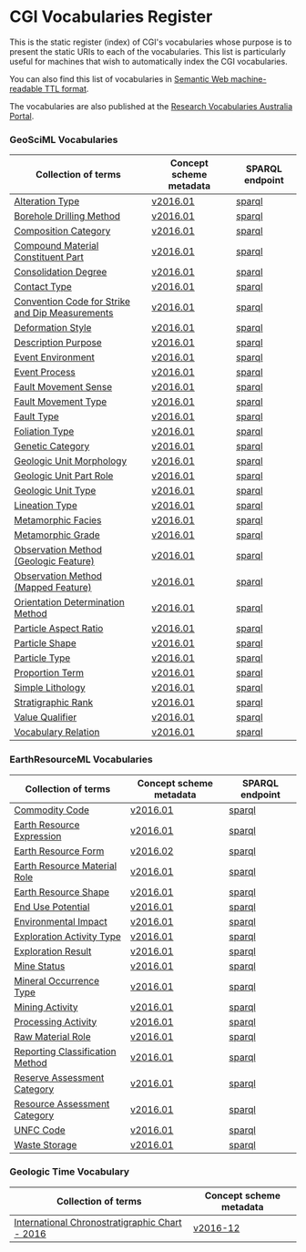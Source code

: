 # CGI Vocabularies Register
This is the static register (index) of CGI's vocabularies whose purpose is to present the static URIs to each of the vocabularies. This list is particularly useful for machines that wish to automatically index the CGI vocabularies.

You can also find this list of vocabularies in [Semantic Web machine-readable TTL format](http://resource.geosciml.org/def/voc/?_format=text/turtle).

The vocabularies are also published at the [Research Vocabularies Australia Portal](https://vocabs.ands.org.au/search/#!/?q=&p=1&publisher=CGI%20Geoscience%20Terminology%20Working%20Group).

### GeoSciML Vocabularies

Collection of terms | Concept scheme metadata | SPARQL endpoint |
 --------------------- | ----------------------- | ------------------ | 
[Alteration Type](http://resource.geosciml.org/classifier/cgi/alterationtype) | [v2016.01](http://resource.geosciml.org/classifierscheme/cgi/2016.01/alterationtype) | [sparql](http://vocabs.ands.org.au/repository/api/sparql/ga_alteration-type_v0-1) |
[Borehole Drilling Method](http://resource.geosciml.org/classifier/cgi/boreholedrillingmethod) | [v2016.01](http://resource.geosciml.org/classifierscheme/cgi/2016.01/boreholedrillingmethod) | [sparql](http://vocabs.ands.org.au/repository/api/sparql/ga_borehole-drilling-method_v0-1) |
[Composition Category](http://resource.geosciml.org/classifier/cgi/compositioncategory) | [v2016.01](http://resource.geosciml.org/classifierscheme/cgi/2016.01/compositioncategory) | [sparql](http://vocabs.ands.org.au/repository/api/sparql/ga_composition-category_v0-2) |
[Compound Material Constituent Part](http://resource.geosciml.org/classifier/cgi/compoundmaterialconstituentpartrole) | [v2016.01](http://resource.geosciml.org/classifierscheme/cgi/2016.01/compoundmaterialconstituentpartrole) | [sparql](http://vocabs.ands.org.au/repository/api/sparql/ga_compound-material-constituent-part_v0-2) |
[Consolidation Degree](http://resource.geosciml.org/classifier/cgi/consolidationdegree) | [v2016.01](http://resource.geosciml.org/classifierscheme/cgi/2016.01/consolidationdegree) | [sparql](http://vocabs.ands.org.au/repository/api/sparql/ga_consolidation-degree_v0-1) |
[Contact Type](http://resource.geosciml.org/classifier/cgi/contacttype) | [v2016.01](http://resource.geosciml.org/classifierscheme/cgi/2016.01/contacttype) | [sparql](http://vocabs.ands.org.au/repository/api/sparql/ga_contact-type_v0-1) |
[Convention Code for Strike and Dip Measurements](http://resource.geosciml.org/classifier/cgi/conventioncode) | [v2016.01](http://resource.geosciml.org/classifierscheme/cgi/2016.01/conventioncode) | [sparql](http://vocabs.ands.org.au/repository/api/sparql/ga_convention-code-for-strike-and-dip-measurements_v0-1) |
[Deformation Style](http://resource.geosciml.org/classifier/cgi/deformationstyle) | [v2016.01](http://resource.geosciml.org/classifierscheme/cgi/2016.01/deformationstyle) | [sparql](http://vocabs.ands.org.au/repository/api/sparql/ga_deformation-style_v0-1) |
[Description Purpose](http://resource.geosciml.org/classifier/cgi/descriptionpurpose) | [v2016.01](http://resource.geosciml.org/classifierscheme/cgi/2016.01/descriptionpurpose) | [sparql](http://vocabs.ands.org.au/repository/api/sparql/ga_description-purpose_v0-1) |
[Event Environment](http://resource.geosciml.org/classifier/cgi/eventenvironment) | [v2016.01](http://resource.geosciml.org/classifierscheme/cgi/2016.01/eventenvironment) | [sparql](http://vocabs.ands.org.au/repository/api/sparql/ga_event-environment_v0-1) |
[Event Process](http://resource.geosciml.org/classifier/cgi/eventprocess) | [v2016.01](http://resource.geosciml.org/classifierscheme/cgi/2016.01/eventprocess) | [sparql](http://vocabs.ands.org.au/repository/api/sparql/ga_event-process_v0-1) |
[Fault Movement Sense](http://resource.geosciml.org/classifier/cgi/faultmovementsense) | [v2016.01](http://resource.geosciml.org/classifierscheme/cgi/2016.01/faultmovementsense) | [sparql](http://vocabs.ands.org.au/repository/api/sparql/ga_fault-movement-sense_v0-1) |
[Fault Movement Type](http://resource.geosciml.org/classifier/cgi/faultmovementtype) | [v2016.01](http://resource.geosciml.org/classifierscheme/cgi/2016.01/faultmovementtype) | [sparql](http://vocabs.ands.org.au/repository/api/sparql/ga_fault-movement-type_v0-1) |
[Fault Type](http://resource.geosciml.org/classifier/cgi/faulttype) | [v2016.01](http://resource.geosciml.org/classifierscheme/cgi/2016.01/faulttype) | [sparql](http://vocabs.ands.org.au/repository/api/sparql/ga_fault-type_v0-1) |
[Foliation Type](http://resource.geosciml.org/classifier/cgi/foliationtype) | [v2016.01](http://resource.geosciml.org/classifierscheme/cgi/2016.01/foliationtype) | [sparql](http://vocabs.ands.org.au/repository/api/sparql/ga_foliation-type_v0-1) |
[Genetic Category](http://resource.geosciml.org/classifier/cgi/geneticcategory) | [v2016.01](http://resource.geosciml.org/classifierscheme/cgi/2016.01/geneticcategory) | [sparql](http://vocabs.ands.org.au/repository/api/sparql/ga_genetic-category_v0-1) |
[Geologic Unit Morphology](http://resource.geosciml.org/classifier/cgi/geologicunitmorphology) | [v2016.01](http://resource.geosciml.org/classifierscheme/cgi/2016.01/geologicunitmorphology) | [sparql](http://vocabs.ands.org.au/repository/api/sparql/ga_geologic-unit-morphology_v0-1) |
[Geologic Unit Part Role](http://resource.geosciml.org/classifier/cgi/geologicunitpartrole) | [v2016.01](http://resource.geosciml.org/classifierscheme/cgi/2016.01/geologicunitpartrole) | [sparql](http://vocabs.ands.org.au/repository/api/sparql/ga_geologic-unit-part-role_v0-1) |
[Geologic Unit Type](http://resource.geosciml.org/classifier/cgi/geologicunittype) | [v2016.01](http://resource.geosciml.org/classifierscheme/cgi/2016.01/geologicunittype) | [sparql](http://vocabs.ands.org.au/repository/api/sparql/ga_geologic-unit-type_v0-1) |
[Lineation Type](http://resource.geosciml.org/classifier/cgi/lineationtype) | [v2016.01](http://resource.geosciml.org/classifierscheme/cgi/2016.01/lineationtype) | [sparql](http://vocabs.ands.org.au/repository/api/sparql/ga_lineation-type_v0-1) |
[Metamorphic Facies](http://resource.geosciml.org/classifier/cgi/metamorphicfacies) | [v2016.01](http://resource.geosciml.org/classifierscheme/cgi/2016.01/metamorphicfacies) | [sparql](http://vocabs.ands.org.au/repository/api/sparql/ga_metamorphic-facies_v0-1) |
[Metamorphic Grade](http://resource.geosciml.org/classifier/cgi/metamorphicgrade) | [v2016.01](http://resource.geosciml.org/classifierscheme/cgi/2016.01/metamorphic-grade) | [sparql](http://vocabs.ands.org.au/repository/api/sparql/ga_metamorphic-grade_v0-1) |
[Observation Method (Geologic Feature)](http://resource.geosciml.org/classifier/cgi/geologicfeatureobservationmethod) | [v2016.01](http://resource.geosciml.org/classifierscheme/cgi/2016.01/geologicfeatureobservationmethod) | [sparql](http://vocabs.ands.org.au/repository/api/sparql/ga_geologic-feature-observation-method_v0-1) |
[Observation Method (Mapped Feature)](http://resource.geosciml.org/classifier/cgi/mappedfeatureobservationmethod) | [v2016.01](http://resource.geosciml.org/classifierscheme/cgi/2016.01/mappedfeatureobservationmethod) | [sparql](http://vocabs.ands.org.au/repository/api/sparql/ga_observation-method-mapped-feature_v0-1) |
[Orientation Determination Method](http://resource.geosciml.org/classifier/cgi/determinationmethodorientation) | [v2016.01](http://resource.geosciml.org/classifierscheme/cgi/2016.01/determinationmethodorientation) | [sparql](http://vocabs.ands.org.au/repository/api/sparql/ga_orientation-determination-method_v0-1) |
[Particle Aspect Ratio](http://resource.geosciml.org/classifier/cgi/particleaspectratio) | [v2016.01](http://resource.geosciml.org/classifierscheme/cgi/2016.01/particleaspectratio) | [sparql](http://vocabs.ands.org.au/repository/api/sparql/ga_particle-aspect-ratio_v0-1) |
[Particle Shape](http://resource.geosciml.org/classifier/cgi/particleshape) | [v2016.01](http://resource.geosciml.org/classifierscheme/cgi/2016.01/particleshape) | [sparql](http://vocabs.ands.org.au/repository/api/sparql/ga_particle-shape_v0-1) |
[Particle Type](http://resource.geosciml.org/classifier/cgi/particletype) | [v2016.01](http://resource.geosciml.org/classifierscheme/cgi/2016.01/particletype) | [sparql](http://vocabs.ands.org.au/repository/api/sparql/ga_particle-type_v0-1) |
[Proportion Term](http://resource.geosciml.org/classifier/cgi/proportionterm) | [v2016.01](http://resource.geosciml.org/classifierscheme/cgi/2016.01/proportionterm) | [sparql](http://vocabs.ands.org.au/repository/api/sparql/ga_proportion-term_v0-1) |
[Simple Lithology](http://resource.geosciml.org/classifier/cgi/lithology) | [v2016.01](http://resource.geosciml.org/classifierscheme/cgi/2016.01/simplelithology) | [sparql](http://vocabs.ands.org.au/repository/api/sparql/ga_simple-lithology_v0-1) |
[Stratigraphic Rank](http://resource.geosciml.org/classifier/cgi/stratigraphicrank) | [v2016.01](http://resource.geosciml.org/classifierscheme/cgi/2016.01/stratigraphicrank) | [sparql](http://vocabs.ands.org.au/repository/api/sparql/ga_stratigraphic-rank_v0-1) |
[Value Qualifier](http://resource.geosciml.org/classifier/cgi/valuequalifier) | [v2016.01](http://resource.geosciml.org/classifierscheme/cgi/2016.01/valuequalifier) | [sparql](http://vocabs.ands.org.au/repository/api/sparql/ga_value-qualifier_v0-1) |
[Vocabulary Relation](http://resource.geosciml.org/classifier/cgi/vocabularyrelation) | [v2016.01](http://resource.geosciml.org/classifierscheme/cgi/2016.01/vocabularyrelation) | [sparql](http://vocabs.ands.org.au/repository/api/sparql/ga_vocabulary-relation_v0-1) ||

### EarthResourceML Vocabularies

Collection of terms | Concept scheme metadata | SPARQL endpoint |
 --------------------- | ----------------------- | ------------------ | 
[Commodity Code](http://resource.geosciml.org/classifier/cgi/commodity-code) | [v2016.01](http://resource.geosciml.org/classifierscheme/cgi/2016.01/commodity-code) | [sparql](http://vocabs.ands.org.au/repository/api/sparql/ga_commodity-code_v0-2) |
[Earth Resource Expression](http://resource.geosciml.org/classifier/cgi/earth-resource-expression) | [v2016.01](http://resource.geosciml.org/classifierscheme/cgi/2016.01/earth-resource-expression) | [sparql](http://vocabs.ands.org.au/repository/api/sparql/ga_earth-resource-expression_v0-1) |
[Earth Resource Form](http://resource.geosciml.org/classifier/cgi/earth-resource-form) | [v2016.02](http://resource.geosciml.org/classifierscheme/cgi/2016.02/earth-resource-form) | [sparql](http://vocabs.ands.org.au/repository/api/sparql/ga_earth-resource-form_v0-1) |
[Earth Resource Material Role](http://resource.geosciml.org/classifier/cgi/earth-resource-material-role) | [v2016.01](http://resource.geosciml.org/classifierscheme/cgi/2016.01/earth-resource-material-role) | [sparql](http://vocabs.ands.org.au/repository/api/sparql/ga_earth-resource-material-role_v0-1) |
[Earth Resource Shape](http://resource.geosciml.org/classifier/cgi/earth-resource-shape) | [v2016.01](http://resource.geosciml.org/classifierscheme/cgi/2016.01/earth-resource-shape) | [sparql](http://vocabs.ands.org.au/repository/api/sparql/ga_earth-resource-shape_v0-1) |
[End Use Potential](http://resource.geosciml.org/classifier/cgi/end-use-potential) | [v2016.01](http://resource.geosciml.org/classifierscheme/cgi/2016.01/end-use-potential) | [sparql](http://vocabs.ands.org.au/repository/api/sparql/ga_end-use-potential_v0-1) |
[Environmental Impact](http://resource.geosciml.org/classifier/cgi/environmental-impact) | [v2016.01](http://resource.geosciml.org/classifierscheme/cgi/2016.01/environmental-impact) | [sparql](http://vocabs.ands.org.au/repository/api/sparql/ga_environmental-impact_v0-1) |
[Exploration Activity Type](http://resource.geosciml.org/classifier/cgi/exploration-activity-type) | [v2016.01](http://resource.geosciml.org/classifierscheme/cgi/2016.01/exploration-activity-type) | [sparql](http://vocabs.ands.org.au/repository/api/sparql/ga_exploration-activity-type_v0-1) |
[Exploration Result](http://resource.geosciml.org/classifier/cgi/exploration-result) | [v2016.01](http://resource.geosciml.org/classifierscheme/cgi/2016.01/exploration-result) | [sparql](http://vocabs.ands.org.au/repository/api/sparql/ga_exploration-result_v0-1) |
[Mine Status](http://resource.geosciml.org/classifier/cgi/mine-status) | [v2016.01](http://resource.geosciml.org/classifierscheme/cgi/2016.01/mine-status) | [sparql](http://vocabs.ands.org.au/repository/api/sparql/ga_mine-status_v0-1) |
[Mineral Occurrence Type](http://resource.geosciml.org/classifier/cgi/mineral-occurrence-type) | [v2016.01](http://resource.geosciml.org/classifierscheme/cgi/2016.01/mineral-occurrence-type) | [sparql](http://vocabs.ands.org.au/repository/api/sparql/ga_mineral-occurrence-type_v0-1) |
[Mining Activity](http://resource.geosciml.org/classifier/cgi/mining-activity) | [v2016.01](http://resource.geosciml.org/classifierscheme/cgi/2016.01/mining-activity) | [sparql](http://vocabs.ands.org.au/repository/api/sparql/ga_mining-activity_v0-1) |
[Processing Activity](http://resource.geosciml.org/classifier/cgi/mining-processing-activity) | [v2016.01](http://resource.geosciml.org/classifierscheme/cgi/2016.01/mining-processing-activity) | [sparql](http://vocabs.ands.org.au/repository/api/sparql/ga_processing-activity_v0-1) |
[Raw Material Role](http://resource.geosciml.org/classifier/cgi/raw-material-role) | [v2016.01](http://resource.geosciml.org/classifierscheme/cgi/2016.01/raw-material-role) | [sparql](http://vocabs.ands.org.au/repository/api/sparql/ga_raw-material-role_v0-1) |
[Reporting Classification Method](http://resource.geosciml.org/classifier/cgi/classification-method-used) | [v2016.01](http://resource.geosciml.org/classifierscheme/cgi/2016.01/classification-method-used) | [sparql](http://vocabs.ands.org.au/repository/api/sparql/ga_mineral-resource-reporting-classification-method_v0-1) |
[Reserve Assessment Category](http://resource.geosciml.org/classifier/cgi/reserve-assessment-category) | [v2016.01](http://resource.geosciml.org/classifierscheme/cgi/2016.01/reserve-assessment-category) | [sparql](http://vocabs.ands.org.au/repository/api/sparql/ga_reserve-assessment-category_v0-1) |
[Resource Assessment Category](http://resource.geosciml.org/classifier/cgi/resource-assessment-category) | [v2016.01](http://resource.geosciml.org/classifierscheme/cgi/2016.01/resource-assessment-category) | [sparql](http://vocabs.ands.org.au/repository/api/sparql/ga_resource-assessment-category_v0-1) |
[UNFC Code](http://resource.geosciml.org/classifier/cgi/unfc) | [v2016.01](http://resource.geosciml.org/classifierscheme/cgi/2016.01/unfc) | [sparql](http://vocabs.ands.org.au/repository/api/sparql/ga_unfc-code_v0-1) |
[Waste Storage](http://resource.geosciml.org/classifier/cgi/waste-storage) | [v2016.01](http://resource.geosciml.org/classifierscheme/cgi/2016.01/waste-storage) | [sparql](http://vocabs.ands.org.au/repository/api/sparql/ga_waste-storage_v0-1) ||

### Geologic Time Vocabulary

Collection of terms | Concept scheme metadata |
 --------------------- | ----------------------- |
[International Chronostratigraphic Chart - 2016](http://vocabs.ands.org.au/repository/api/lda/csiro/international-chronostratigraphic-chart-2016/2016-12-v3/collection) | [v2016-12](http://resource.geosciml.org/vocabulary/timescale/isc2016-12) ||
